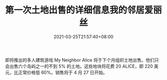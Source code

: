 ﻿---
title: "第一次土地出售的详细信息我的邻居爱丽丝"
date: 2021-03-25T21:57:40+08:00
lastmod: 2021-03-25T16:45:40+08:00
draft: false
authors: ["Sarah"]
description: "即将推出的多人建筑游戏 My Neighbor Alice 将于下个月组织土地出售。他们只会出售六个岛屿之一的不到 5% 的土地。这些地块将花费 20 ALICE，即 220 美元，比正常价格低 60%。销售将于 4 月 27 日开始。"
featuredImage: "details-on-first-land-sale-my-neighbor-alice.png"
tags: ["Virtual World","虚拟世界","Play to Earn"]
categories: ["news"]
news: ["虚拟世界"]
weight: 
lightgallery: true
pinned: false
recommend: false
recommend1: false
---

即将推出的多人建筑游戏 My Neighbor Alice 将于下个月组织土地出售。他们只会出售六个岛屿之一的不到 5% 的土地。这些地块将花费 20 ALICE，即 220 美元，比正常价格低 60%。销售将于 4 月 27 日开始。

<!--more-->

